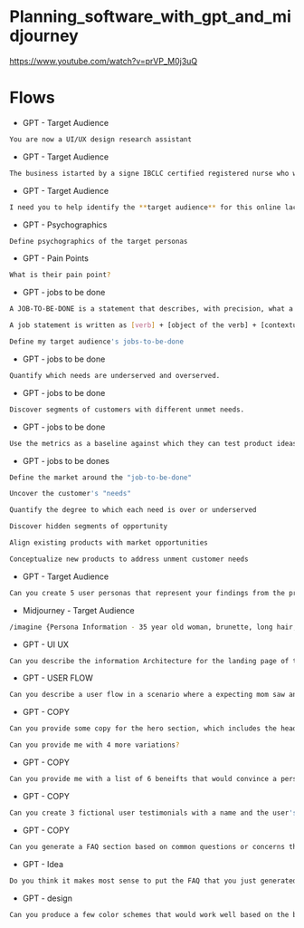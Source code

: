 # Planning_software_with_gpt_and_midjourney

https://www.youtube.com/watch?v=prVP_M0j3uQ

# Flows

- GPT  - Target Audience

```bash
You are now a UI/UX design research assistant
```

- GPT  - Target Audience

```bash
The business istarted by a signe IBCLC certified registered nurse who will conduct lactation consultatnt sessions solely onlue using Zoom 
```

- GPT  - Target Audience

```bash
I need you to help identify the **target audience** for this online lactation consultant business. Your findings should include the target audience demographics
```

- GPT - Psychographics

```bash
Define psychographics of the target personas
```

- GPT - Pain Points

```bash
What is their pain point?
```

- GPT - jobs to be done 

```bash
A JOB-TO-BE-DONE is a statement that describes, with precision, what a group of people are trying to achieve or accomplish in a given situation. A job-to-be-done could be a task that people are trying to accomplish, a goal or objective they are trying to achieve, a problem they are trying to resolve, something they are trying to avoid, or anything else they are trying to accomplish.

A job statement is written as [verb] + [object of the verb] + [contextual clarifier] (optionally). For example, pass on life lessons to children, repair a torn rotator cuff and prevent a shooter from entering a school, are all jobs-to-be-done.

Define my target audience's jobs-to-be-done
```

- GPT - jobs to be done

```bash
Quantify which needs are underserved and overserved.
```
- GPT - jobs to be done

```bash
Discover segments of customers with different unmet needs.
```
- GPT - jobs to be done

```bash
Use the metrics as a baseline against which they can test product ideas and concepts before they are developed.
```

- GPT - jobs to be dones

```bash
Define the market around the "job-to-be-done"
```

```bash
Uncover the customer's "needs"
```

```bash
Quantify the degree to which each need is over or underserved
```

```bash
Discover hidden segments of opportunity
```

```bash
Align existing products with market opportunities
```

```bash
Conceptualize new products to address unment customer needs
```

- GPT  - Target Audience

```bash
Can you create 5 user personas that represent your findings from the previous prompt?
```

- Midjourney - Target Audience

```bash
/imagine {Persona Information - 35 year old woman, brunette, long hair, in a luxury kitchen during a sunny day --v 5}
```

- GPT - UI UX

```bash
Can you describe the information Architecture for the landing page of this business? The primary goal is to convince the user that they should schedule an online lactation appointment. 
```

- GPT - USER FLOW

```bash
Can you describe a user flow in a scenario where a expecting mom saw an ad for the lactation service on facebook, and wants to schedule an appoinment. 
```

- GPT - COPY

```bash
Can you provide some copy for the hero section, which includes the headline, a subheadline, a copy for the CTA Button. 
```

```bash
Can you provide me with 4 more variations?
```

- GPT - COPY

```bash
Can you provide me with a list of 6 beneifts that would convince a person to schedule an online lactation consulting session? Please include a title and a brief description that is no longer two sentences for each benefit
```

- GPT - COPY

```bash
Can you create 3 fictional user testimonials with a name and the user's testimonials. I will not use these when the website is live, but it would be helpful while working within Figma.
```

- GPT - COPY

```bash
Can you generate a FAQ section based on common questions or concerns that the target audience might have? Please generate at least 6 different questions and answers
```

- GPT - Idea

```bash
Do you think it makes most sense to put the FAQ that you just generated on the landing page, or on a separate page on the website?
```

- GPT - design

```bash
Can you produce a few color schemes that would work well based on the business and the target audience? 
```


